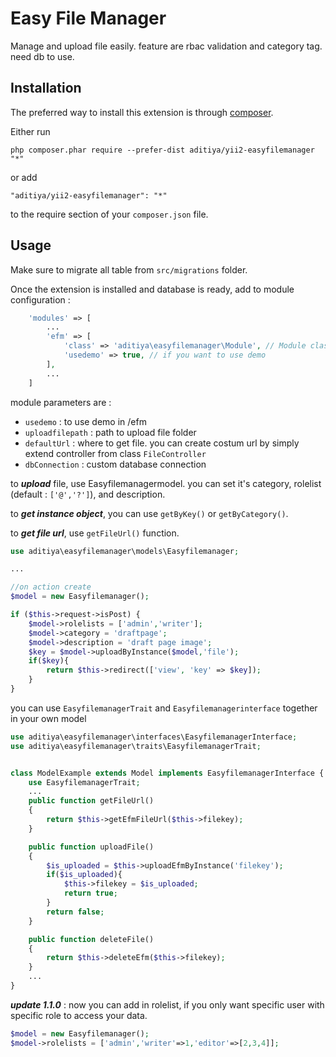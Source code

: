 Easy File Manager
=================
Manage and upload file easily. feature are rbac validation and category tag. need db to use.

Installation
------------

The preferred way to install this extension is through [composer](http://getcomposer.org/download/).

Either run

```
php composer.phar require --prefer-dist aditiya/yii2-easyfilemanager "*"
```

or add

```
"aditiya/yii2-easyfilemanager": "*"
```

to the require section of your `composer.json` file.


Usage
-----

Make sure to migrate all table from `src/migrations` folder.

Once the extension is installed and database is ready, add to module configuration :

```php
    'modules' => [
        ...
        'efm' => [
            'class' => 'aditiya\easyfilemanager\Module', // Module class
            'usedemo' => true, // if you want to use demo
        ],
        ...
    ]
```

module parameters are :

- `usedemo` : to use demo in /efm
- `uploadfilepath` : path to upload file folder
- `defaultUrl` : where to get file. you can create costum url by simply extend controller from class `FileController`
- `dbConnection` : custom database connection

to ***upload*** file, use Easyfilemanagermodel. you can set it's category, rolelist (default : ```['@','?']```), and description.

to ***get instance object***, you can use ```getByKey()``` or ```getByCategory()```.

to ***get file url***, use ```getFileUrl()``` function.

```php
use aditiya\easyfilemanager\models\Easyfilemanager;

...

//on action create
$model = new Easyfilemanager();

if ($this->request->isPost) {
    $model->rolelists = ['admin','writer'];
    $model->category = 'draftpage';
    $model->description = 'draft page image';
    $key = $model->uploadByInstance($model,'file');
    if($key){
        return $this->redirect(['view', 'key' => $key]);
    }
}
```

you can use `EasyfilemanagerTrait` and `Easyfilemanagerinterface` together in your own model
```php
use aditiya\easyfilemanager\interfaces\EasyfilemanagerInterface;
use aditiya\easyfilemanager\traits\EasyfilemanagerTrait;


class ModelExample extends Model implements EasyfilemanagerInterface {
    use EasyfilemanagerTrait;
    ...
    public function getFileUrl()
    {
        return $this->getEfmFileUrl($this->filekey);
    }

    public function uploadFile()
    {
        $is_uploaded = $this->uploadEfmByInstance('filekey');
        if($is_uploaded){
            $this->filekey = $is_uploaded;
            return true;
        }
        return false;
    }

    public function deleteFile()
    {
        return $this->deleteEfm($this->filekey);
    }
    ...
}
```

***update 1.1.0*** : now you can add in rolelist, if you only want specific user with specific role to access your data.
```php
$model = new Easyfilemanager();
$model->rolelists = ['admin','writer'=>1,'editor'=>[2,3,4]];
```
